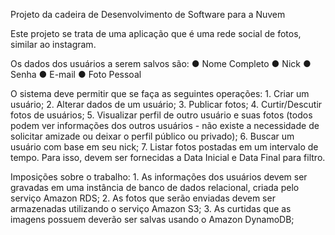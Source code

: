 Projeto da cadeira de Desenvolvimento de Software para a Nuvem

Este projeto se trata de uma aplicação que é uma rede social de fotos, similar ao instagram.

Os dados dos usuários a serem salvos são: 
	● Nome Completo
	● Nick
	● Senha
	● E-mail
	● Foto Pessoal

O sistema deve permitir que se faça as seguintes operações: 
	1. Criar um usuário;
	2. Alterar dados de um usuário;
	3. Publicar fotos;
	4. Curtir/Descutir fotos de usuários;
	5. Visualizar perfil de outro usuário e suas fotos (todos podem ver informações dos outros usuários - não existe a necessidade de solicitar amizade ou deixar o perfil público ou privado);
	6. Buscar um usuário com base em seu nick;
	7. Listar fotos postadas em um intervalo de tempo. Para isso, devem ser fornecidas a Data Inicial e Data Final para filtro.

Imposições sobre o trabalho: 
	1. As informações dos usuários devem ser gravadas em uma instância de banco de dados relacional, criada pelo serviço Amazon RDS;
	2. As fotos que serão enviadas devem ser armazenadas utilizando o serviço Amazon S3;
	3. As curtidas que as imagens possuem deverão ser salvas usando o Amazon DynamoDB; 
